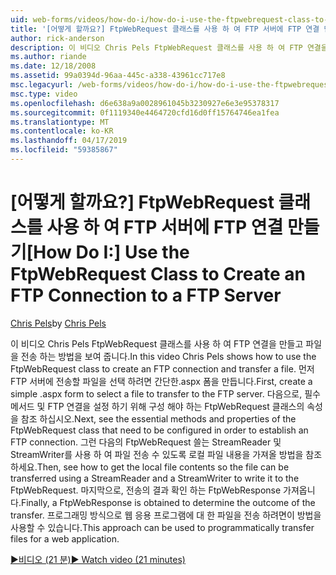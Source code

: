 ```yaml
---
uid: web-forms/videos/how-do-i/how-do-i-use-the-ftpwebrequest-class-to-create-an-ftp-connection-to-a-ftp-server
title: '[어떻게 할까요?] FtpWebRequest 클래스를 사용 하 여 FTP 서버에 FTP 연결 만들기 | Microsoft Docs'
author: rick-anderson
description: 이 비디오 Chris Pels FtpWebRequest 클래스를 사용 하 여 FTP 연결을 만들고 파일을 전송 하는 방법을 보여 줍니다. 첫째, 폼을 만들어 간단한.aspx를 선택 하는 중...
ms.author: riande
ms.date: 12/18/2008
ms.assetid: 99a0394d-96aa-445c-a338-43961cc717e8
msc.legacyurl: /web-forms/videos/how-do-i/how-do-i-use-the-ftpwebrequest-class-to-create-an-ftp-connection-to-a-ftp-server
msc.type: video
ms.openlocfilehash: d6e638a9a0028961045b3230927e6e3e95378317
ms.sourcegitcommit: 0f1119340e4464720cfd16d0ff15764746ea1fea
ms.translationtype: MT
ms.contentlocale: ko-KR
ms.lasthandoff: 04/17/2019
ms.locfileid: "59385867"
---
```

# <a name="how-do-i-use-the-ftpwebrequest-class-to-create-an-ftp-connection-to-a-ftp-server"></a><span data-ttu-id="8bba4-104">[어떻게 할까요?] FtpWebRequest 클래스를 사용 하 여 FTP 서버에 FTP 연결 만들기</span><span class="sxs-lookup"><span data-stu-id="8bba4-104">[How Do I:] Use the FtpWebRequest Class to Create an FTP Connection to a FTP Server</span></span>

<span data-ttu-id="8bba4-105">[Chris Pels](https://twitter.com/chrispels)</span><span class="sxs-lookup"><span data-stu-id="8bba4-105">by [Chris Pels](https://twitter.com/chrispels)</span></span>

<span data-ttu-id="8bba4-106">이 비디오 Chris Pels FtpWebRequest 클래스를 사용 하 여 FTP 연결을 만들고 파일을 전송 하는 방법을 보여 줍니다.</span><span class="sxs-lookup"><span data-stu-id="8bba4-106">In this video Chris Pels shows how to use the FtpWebRequest class to create an FTP connection and transfer a file.</span></span> <span data-ttu-id="8bba4-107">먼저 FTP 서버에 전송할 파일을 선택 하려면 간단한.aspx 폼을 만듭니다.</span><span class="sxs-lookup"><span data-stu-id="8bba4-107">First, create a simple .aspx form to select a file to transfer to the FTP server.</span></span> <span data-ttu-id="8bba4-108">다음으로, 필수 메서드 및 FTP 연결을 설정 하기 위해 구성 해야 하는 FtpWebRequest 클래스의 속성을 참조 하십시오.</span><span class="sxs-lookup"><span data-stu-id="8bba4-108">Next, see the essential methods and properties of the FtpWebRequest class that need to be configured in order to establish an FTP connection.</span></span> <span data-ttu-id="8bba4-109">그런 다음의 FtpWebRequest 쓸는 StreamReader 및 StreamWriter를 사용 하 여 파일 전송 수 있도록 로컬 파일 내용을 가져올 방법을 참조 하세요.</span><span class="sxs-lookup"><span data-stu-id="8bba4-109">Then, see how to get the local file contents so the file can be transferred using a StreamReader and a StreamWriter to write it to the FtpWebRequest.</span></span> <span data-ttu-id="8bba4-110">마지막으로, 전송의 결과 확인 하는 FtpWebResponse 가져옵니다.</span><span class="sxs-lookup"><span data-stu-id="8bba4-110">Finally, a FtpWebResponse is obtained to determine the outcome of the transfer.</span></span> <span data-ttu-id="8bba4-111">프로그래밍 방식으로 웹 응용 프로그램에 대 한 파일을 전송 하려면이 방법을 사용할 수 있습니다.</span><span class="sxs-lookup"><span data-stu-id="8bba4-111">This approach can be used to programmatically transfer files for a web application.</span></span>

[<span data-ttu-id="8bba4-112">&#9654;비디오 (21 분)</span><span class="sxs-lookup"><span data-stu-id="8bba4-112">&#9654; Watch video (21 minutes)</span></span>](https://channel9.msdn.com/Blogs/ASP-NET-Site-Videos/how-do-i-use-the-ftpwebrequest-class-to-create-an-ftp-connection-to-a-ftp-server)
